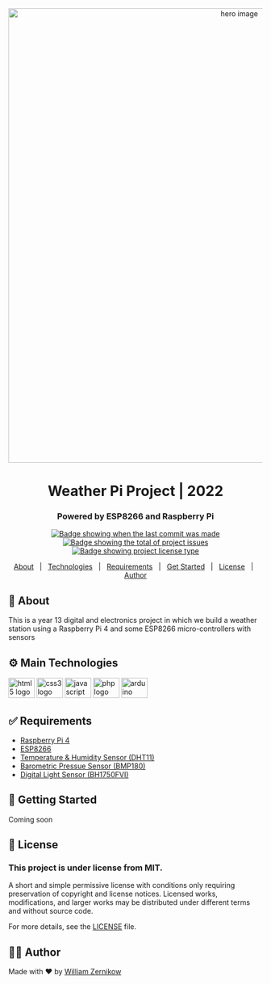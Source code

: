 <div align="center">
  <img src="https://cdn.lansec.net/wzernikow/github/weather-pi-project/main.png" width=900" alt="hero image" />
</div>
<div align="center">
  <h1 align="center">Weather Pi Project | 2022</h1>
  <h3>Powered by ESP8266 and Raspberry Pi</h3>
</div>
<p align="center">
  <a href="https://github.com/wzerp/weather-pi-project/commits/main" target="_blank">
    <img src="https://img.shields.io/github/last-commit/wzerp/weather-pi-project?" alt="Badge showing when the last commit was made"/>
  </a>

  <a href="https://github.com/wzerp/weather-pi-project/issues" target="_blank">
    <img src="https://img.shields.io/github/issues/wzerp/weather-pi-project?" alt="Badge showing the total of project issues"/>
  </a>
  
  <a href="https://github.com/wzerp/weather-pi-project/blob/main/LICENSE" target="_blank">
    <img alt="Badge showing project license type" src="https://img.shields.io/github/license/wzerp/weather-pi-project?color=f85149">
  </a>
</p>
<div align="center">
  <a href="#about">About</a> &#xa0; | &#xa0;
  <a href="#technologies">Technologies</a> &#xa0; | &#xa0;
  <a href="#requirements">Requirements</a> &#xa0; | &#xa0;
  <a href="#getting-started">Get Started</a> &#xa0; | &#xa0;
  <a href="#license">License</a> &#xa0; | &#xa0;
  <a href="#author">Author</a>
</div>
<h2 id="about">🎯 About</h2>
This is a year 13 digital and electronics project in which we build a weather station using a Raspberry Pi 4 and some ESP8266 micro-controllers with sensors

<h2 id="technologies">⚙️ Main Technologies</h2>
<div align="left">
  <img src="https://cdn.jsdelivr.net/gh/devicons/devicon/icons/html5/html5-original.svg" height="40" width="52" alt="html5 logo"  />
  <img src="https://cdn.jsdelivr.net/gh/devicons/devicon/icons/css3/css3-original.svg" height="40" width="52" alt="css3 logo"  />
  <img src="https://cdn.jsdelivr.net/gh/devicons/devicon/icons/javascript/javascript-original.svg" height="40" width="52" alt="javascript logo"  />
  <img src="https://cdn.jsdelivr.net/gh/devicons/devicon/icons/php/php-original.svg" height="40" width="52" alt="php logo"  />
  <img src="https://cdn.jsdelivr.net/gh/devicons/devicon/icons/arduino/arduino-original.svg" height="40" width="52" alt="arduino logo"  />
</div>

<h2 id="requirements">✅ Requirements</h2>
<ul>
  <li><a href="#">Raspberry Pi 4</a></li>
  <li><a href="#">ESP8266</a></li>
  <li><a href="#">Temperature & Humidity Sensor (DHT11)</a></li>
  <li><a href="#">Barometric Pressue Sensor (BMP180)</a></li>
  <li><a href="#">Digital Light Sensor (BH1750FVI)</a></li>
</ul>

<h2 id="getting-started">🚀 Getting Started</h2>
<p>Coming soon</p>

<h2 id="license">📝 License</h2>
<h3>This project is under license from MIT.</h3>
<p>A short and simple permissive license with conditions only requiring preservation of copyright and license notices. Licensed works, modifications, and larger works may be distributed under different terms and without source code.</p>

<p>For more details, see the <a href="https://github.com/wzerp/weather-pi-project/blob/main/LICENSE">LICENSE</a> file.</p>

<h2 id="author">🙋‍♂️ Author</h2>
<p>Made with ❤️ by <a href="https://github.com/wzerp">William Zernikow</a></p>
